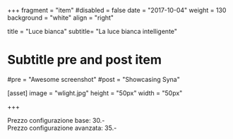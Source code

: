 +++
fragment = "item"
#disabled = false
date = "2017-10-04"
weight = 130
background = "white"
align = "right"

title = "Luce bianca"
subtitle= "La luce bianca intelligente"

# Subtitle pre and post item
#pre = "Awesome screenshot"
#post = "Showcasing Syna"

[asset]
  image = "wlight.jpg"
  height = "50px"
  width = "50px"
  
+++

Prezzo configurazione base: 30.- <br>
Prezzo configurazione avanzata: 35.-
